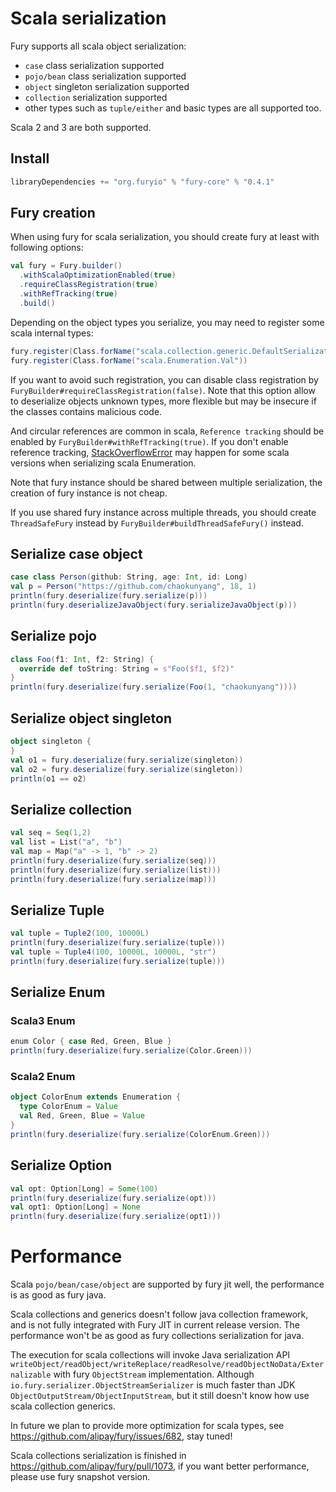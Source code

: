 <!-- fury_frontmatter --
title: Scala Serialization Guide
order: 4
-- fury_frontmatter -->

# Scala serialization
Fury supports all scala object serialization:
- `case` class serialization supported
- `pojo/bean` class serialization supported
- `object` singleton serialization supported
- `collection` serialization supported
- other types such as `tuple/either` and basic types are all supported too.

Scala 2 and 3 are both supported.

## Install
```sbt
libraryDependencies += "org.furyio" % "fury-core" % "0.4.1"
```

## Fury creation
When using fury for scala serialization, you should create fury at least with following options:
```scala
val fury = Fury.builder()
  .withScalaOptimizationEnabled(true)
  .requireClassRegistration(true)
  .withRefTracking(true)
  .build()
```
Depending on the object types you serialize, you may need to register some scala internal types:
```scala
fury.register(Class.forName("scala.collection.generic.DefaultSerializationProxy"))
fury.register(Class.forName("scala.Enumeration.Val"))
```
If you want to avoid such registration, you can disable class registration by `FuryBuilder#requireClassRegistration(false)`.
Note that this option allow to deserialize objects unknown types, more flexible but may be insecure if the classes contains malicious code.

And circular references are common in scala, `Reference tracking` should be enabled by `FuryBuilder#withRefTracking(true)`. If you don't enable reference tracking, [StackOverflowError](https://github.com/alipay/fury/issues/1032) may happen for some scala versions when serializing scala Enumeration.

Note that fury instance should be shared between multiple serialization, the creation of fury instance is not cheap.

If you use shared fury instance across multiple threads, you should create `ThreadSafeFury` instead by `FuryBuilder#buildThreadSafeFury()` instead.

## Serialize case object
```scala
case class Person(github: String, age: Int, id: Long)
val p = Person("https://github.com/chaokunyang", 18, 1)
println(fury.deserialize(fury.serialize(p)))
println(fury.deserializeJavaObject(fury.serializeJavaObject(p)))
```

## Serialize pojo
```scala
class Foo(f1: Int, f2: String) {
  override def toString: String = s"Foo($f1, $f2)"
}
println(fury.deserialize(fury.serialize(Foo(1, "chaokunyang"))))
```

## Serialize object singleton
```scala
object singleton {
}
val o1 = fury.deserialize(fury.serialize(singleton))
val o2 = fury.deserialize(fury.serialize(singleton))
println(o1 == o2)
```

## Serialize collection
```scala
val seq = Seq(1,2)
val list = List("a", "b")
val map = Map("a" -> 1, "b" -> 2)
println(fury.deserialize(fury.serialize(seq)))
println(fury.deserialize(fury.serialize(list)))
println(fury.deserialize(fury.serialize(map)))
```

## Serialize Tuple
```scala
val tuple = Tuple2(100, 10000L)
println(fury.deserialize(fury.serialize(tuple)))
val tuple = Tuple4(100, 10000L, 10000L, "str")
println(fury.deserialize(fury.serialize(tuple)))
```

## Serialize Enum
### Scala3 Enum
```scala
enum Color { case Red, Green, Blue }
println(fury.deserialize(fury.serialize(Color.Green)))
```
### Scala2 Enum
```scala
object ColorEnum extends Enumeration {
  type ColorEnum = Value
  val Red, Green, Blue = Value
}
println(fury.deserialize(fury.serialize(ColorEnum.Green)))
```

## Serialize Option
```scala
val opt: Option[Long] = Some(100)
println(fury.deserialize(fury.serialize(opt)))
val opt1: Option[Long] = None
println(fury.deserialize(fury.serialize(opt1)))
```

# Performance
Scala `pojo/bean/case/object` are supported by fury jit well, the performance is as good as fury java.

Scala collections and generics doesn't follow java collection framework, and is not fully integrated with Fury JIT in current release version. The performance won't be as good as fury collections serialization for java.

The execution for scala collections will invoke Java serialization API `writeObject/readObject/writeReplace/readResolve/readObjectNoData/Externalizable` with fury `ObjectStream` implementation. Although `io.fury.serializer.ObjectStreamSerializer` is much faster than JDK `ObjectOutputStream/ObjectInputStream`, but it still doesn't know how use scala collection generics.

In future we plan to provide more optimization for scala types, see https://github.com/alipay/fury/issues/682, stay tuned!

Scala collections serialization is finished in https://github.com/alipay/fury/pull/1073, if you want better performance, please use fury snapshot version.

